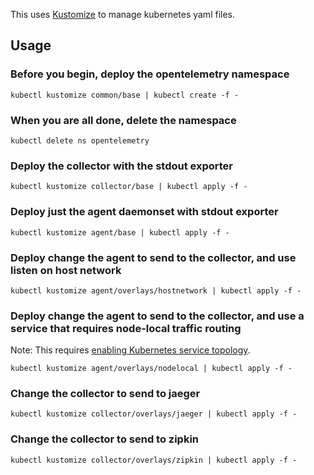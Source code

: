 This uses [Kustomize](https://github.com/kubernetes-sigs/kustomize) to manage
kubernetes yaml files.

## Usage

### Before you begin, deploy the opentelemetry namespace
```
kubectl kustomize common/base | kubectl create -f -
```

### When you are all done, delete the namespace
```
kubectl delete ns opentelemetry
```

### Deploy the collector with the stdout exporter
```
kubectl kustomize collector/base | kubectl apply -f -
```

### Deploy just the agent daemonset with stdout exporter
```
kubectl kustomize agent/base | kubectl apply -f -
```

### Deploy change the agent to send to the collector, and use listen on host network
```
kubectl kustomize agent/overlays/hostnetwork | kubectl apply -f -
```

### Deploy change the agent to send to the collector, and use a service that requires node-local traffic routing

Note: This requires [enabling Kubernetes service topology](https://kubernetes.io/docs/tasks/administer-cluster/enabling-service-topology/).

```
kubectl kustomize agent/overlays/nodelocal | kubectl apply -f -
```

### Change the collector to send to jaeger
```
kubectl kustomize collector/overlays/jaeger | kubectl apply -f -
```

### Change the collector to send to zipkin
```
kubectl kustomize collector/overlays/zipkin | kubectl apply -f -
```

